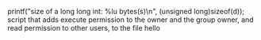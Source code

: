 printf("size of a long long int: %lu bytes(s)\n", (unsigned long)sizeof(d));
script that adds execute permission to the owner and the group owner, and read permission to other users, to the file hello
